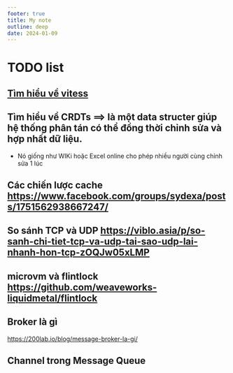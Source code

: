 ```yaml
---
footer: true
title: My note
outline: deep
date: 2024-01-09
---
```


# TODO list
## [Tìm hiểu về vitess](https://vitess.io/)
## Tìm hiểu về CRDTs ==> là một data structer giúp hệ thống phân tán có thể đồng thời chỉnh sửa và hợp nhất dữ liệu.
- Nó giống như WIKi hoặc Excel online cho phép nhiều người cùng chỉnh sửa 1 lúc
## Các chiến lược cache https://www.facebook.com/groups/sydexa/posts/1751562938667247/
## So sánh TCP và UDP https://viblo.asia/p/so-sanh-chi-tiet-tcp-va-udp-tai-sao-udp-lai-nhanh-hon-tcp-zOQJw05xLMP
## microvm và flintlock https://github.com/weaveworks-liquidmetal/flintlock
## Broker   là gì
https://200lab.io/blog/message-broker-la-gi/
## Channel trong Message Queue

